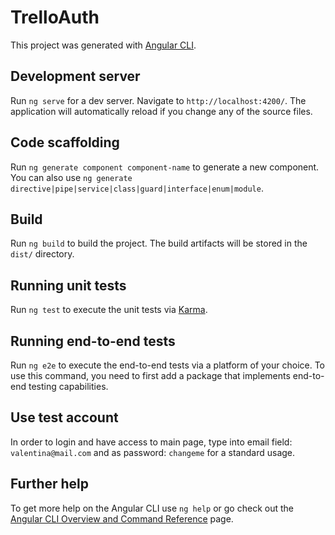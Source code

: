 # TrelloAuth

This project was generated with [Angular CLI](https://github.com/angular/angular-cli).

## Development server

Run `ng serve` for a dev server. Navigate to `http://localhost:4200/`. The application will automatically reload if you change any of the source files.

## Code scaffolding

Run `ng generate component component-name` to generate a new component. You can also use `ng generate directive|pipe|service|class|guard|interface|enum|module`.

## Build

Run `ng build` to build the project. The build artifacts will be stored in the `dist/` directory.

## Running unit tests

Run `ng test` to execute the unit tests via [Karma](https://karma-runner.github.io).

## Running end-to-end tests

Run `ng e2e` to execute the end-to-end tests via a platform of your choice. To use this command, you need to first add a package that implements end-to-end testing capabilities.

## Use test account
In order to login and have access to main page, type into email field: `valentina@mail.com` and as password: `changeme` for a standard usage.

## Further help

To get more help on the Angular CLI use `ng help` or go check out the [Angular CLI Overview and Command Reference](https://angular.io/cli) page.
